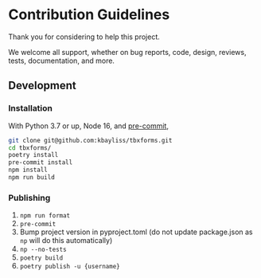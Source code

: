 # Contribution Guidelines

Thank you for considering to help this project.

We welcome all support, whether on bug reports, code, design, reviews, tests, documentation, and more.

## Development

### Installation

With Python 3.7 or up, Node 16, and [pre-commit](https://pre-commit.com/),

```bash
git clone git@github.com:kbayliss/tbxforms.git
cd tbxforms/
poetry install
pre-commit install
npm install
npm run build
```

### Publishing

1. `npm run format`
2. `pre-commit`
3. Bump project version in pyproject.toml (do not update package.json as `np` will do this automatically)
4. `np --no-tests`
5. `poetry build`
6. `poetry publish -u {username}`
